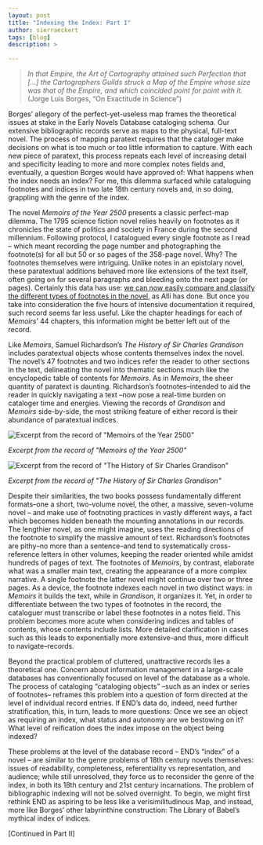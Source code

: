 ```yaml
---
layout: post
title: "Indexing the Index: Part I"
author: sierraeckert
tags: [blog]
description: >

---
```

> _In that Empire, the Art of Cartography attained such Perfection that […] the Cartographers Guilds struck a Map of the Empire whose size was that of the Empire, and which coincided point for point with it._ (Jorge Luis Borges, “On Exactitude in Science”)

Borges’ allegory of the perfect-yet-useless map frames the theoretical issues at stake in the Early Novels Database cataloging schema. Our extensive bibliographic records serve as maps to the physical, full-text novel. The process of mapping paratext requires that the cataloger make decisions on what is too much or too little information to capture. With each new piece of paratext, this process repeats each level of increasing detail and specificity leading to more and more complex notes fields and, eventually, a question Borges would have approved of: What happens when the index needs an index? For me, this dilemma surfaced while cataloguing footnotes and indices in two late 18th century novels and, in so doing, grappling with the genre of the index.

The novel _Memoirs of the Year 2500_ presents a classic perfect-map dilemma. The 1795 science fiction novel relies heavily on footnotes as it chronicles the state of politics and society in France during the second millennium. Following protocol, I catalogued every single footnote as I read – which meant recording the page number and photographing the footnote(s) for all but 50 or so pages of the 358-page novel. Why? The footnotes themselves were intriguing. Unlike notes in an epistolary novel, these paratextual additions behaved more like extensions of the text itself, often going on for several paragraphs and bleeding onto the next page (or pages). Certainly this data has use: [we can now easily compare and classify the different types of footnotes in the novel](http://52.203.15.35/end-dev/?p=942 "Footnote Findings"), as Alli has done. But once you take into consideration the five hours of intensive documentation it required, such record seems far less useful. Like the chapter headings for each of _Memoirs_’ 44 chapters, this information might be better left out of the record.

Like _Memoirs_, Samuel Richardson’s _The History of Sir Charles Grandison_ includes paratextual objects whose contents themselves index the novel. The novel’s 47 footnotes and two indices refer the reader to other sections in the text, delineating the novel into thematic sections much like the encyclopedic table of contents for _Memoirs_. As in _Memoirs_, the sheer quantity of paratext is daunting. Richardson’s footnotes–intended to aid the reader in quickly navigating a text –now pose a real-time burden on cataloger time and energies. Viewing the records of _Grandison_ and _Memoirs_ side-by-side, the most striking feature of either record is their abundance of paratextual indices.

![Excerpt from the record of "Memoirs of the Year 2500"](/public/img/year2500record.png)

*Excerpt from the record of "Memoirs of the Year 2500"*

![Excerpt from the record of "The History of Sir Charles Grandison"](/public/img/grandisonrecord.png)

*Excerpt from the record of "The History of Sir Charles Grandison"*

Despite their similarities, the two books possess fundamentally different formats–one a short, two-volume novel, the other, a massive, seven-volume novel – and make use of footnoting practices in vastly different ways, a fact which becomes hidden beneath the mounting annotations in our records. The lengthier novel, as one might imagine, uses the reading directions of the footnote to simplify the massive amount of text. Richardson’s footnotes are pithy–no more than a sentence–and tend to systematically cross-reference letters in other volumes, keeping the reader oriented while amidst hundreds of pages of text. The footnotes of _Memoirs_, by contrast, elaborate what was a smaller main text, creating the appearance of a more complex narrative. A single footnote the latter novel might continue over two or three pages. As a device, the footnote indexes each novel in two distinct ways: in _Memoirs_ it builds the text, while in _Grandison_, it organizes it. Yet, in order to differentiate between the two types of footnotes in the record, the cataloguer must transcribe or label these footnotes in a notes field. This problem becomes more acute when considering indices and tables of contents, whose contents include lists. More detailed clarification in cases such as this leads to exponentially more extensive–and thus, more difficult to navigate–records.

Beyond the practical problem of cluttered, unattractive records lies a theoretical one. Concern about information management in a large-scale databases has conventionally focused on level of the database as a whole. The process of cataloging “cataloging objects” –such as an index or series of footnotes– reframes this problem into a question of form directed at the level of individual record entries. If END’s data do, indeed, need further stratification, this, in turn, leads to more questions: Once we see an object as requiring an index, what status and autonomy are we bestowing on it? What level of reification does the index impose on the object being indexed?

These problems at the level of the database record – END’s “index” of a novel – are similar to the genre problems of 18th century novels themselves: issues of readability, completeness, referentiality vs representation, and audience; while still unresolved, they force us to reconsider the genre of the index, in both its 18th century and 21st century incarnations. The problem of bibliographic indexing will not be solved overnight. To begin, we might first rethink END as aspiring to be less like a verisimilitudinous Map, and instead, more like Borges’ other labyrinthine construction: The Library of Babel’s mythical index of indices.

[Continued in Part II]
